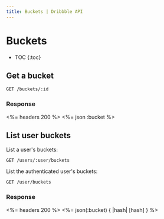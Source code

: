 ```yaml
---
title: Buckets | Dribbble API
---
```


# Buckets

* TOC
{:toc}

## Get a bucket

    GET /buckets/:id

### Response

<%= headers 200 %>
<%= json :bucket %>

## List user buckets

List a user's buckets:

    GET /users/:user/buckets

List the authenticated user's buckets:

    GET /user/buckets

### Response

<%= headers 200 %>
<%= json(:bucket) { |hash| [hash] } %>
